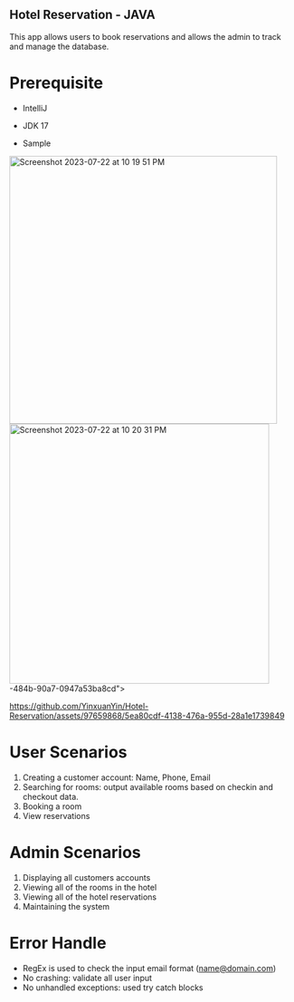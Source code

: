 ## Hotel Reservation - JAVA
This app allows users to book reservations and allows the admin to track and manage the database.

# Prerequisite
* IntelliJ
* JDK 17

* Sample 
<img width="473" alt="Screenshot 2023-07-22 at 10 19 51 PM" src="https://github.com/YinxuanYin/Hotel-Reservation/assets/97659868/301ed21c-cbc6-4186-a356-bd6ad268f70a">
<img width="459" alt="Screenshot 2023-07-22 at 10 20 31 PM" src="https://github.com/YinxuanYin/Hotel-Reservation/assets/97659868/6fd553e4-903e
<img width="377" alt="Screenshot 2023-07-22 at 10 22 06 PM" src="https://github.com/YinxuanYin/Hotel-Reservation/assets/97659868/ca022c79-392e-442e-959c-9f5e887f3bf2">
-484b-90a7-0947a53ba8cd">


https://github.com/YinxuanYin/Hotel-Reservation/assets/97659868/5ea80cdf-4138-476a-955d-28a1e1739849
# User Scenarios
1. Creating a customer account: Name, Phone, Email
2. Searching for rooms: output available rooms based on checkin and checkout data.
3. Booking a room 
4. View reservations

# Admin Scenarios
1. Displaying all customers accounts
2. Viewing all of the rooms in the hotel
3. Viewing all of the hotel reservations
4. Maintaining the system 

# Error Handle
* RegEx is used to check the input email format (name@domain.com)
* No crashing: validate all user input
* No unhandled exceptions: used try catch blocks